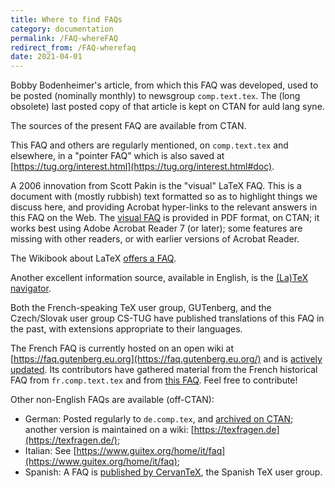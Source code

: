 ```yaml
---
title: Where to find FAQs
category: documentation
permalink: /FAQ-whereFAQ
redirect_from: /FAQ-wherefaq
date: 2021-04-01
---
```


Bobby Bodenheimer's article, from which this FAQ was developed, used
to be posted (nominally monthly) to newsgroup `comp.text.tex`. The
(long obsolete) last posted copy of that article is kept on CTAN for
auld lang syne.

The sources of the present FAQ are available from CTAN.

This FAQ and others are regularly mentioned, on `comp.text.tex` and elsewhere,
in a "pointer FAQ" which is also saved at
[https://tug.org/interest.html](https://tug.org/interest.html#doc).

A 2006 innovation from Scott Pakin is the "visual" LaTeX FAQ.
This is a document with (mostly rubbish) text formatted so as to
highlight things we discuss here, and providing Acrobat hyper-links to
the relevant answers in this FAQ on the Web.
The [visual FAQ](https://ctan.org/tex-archive/info/visualfaq) is provided
in PDF format, on CTAN; it works best using Adobe Acrobat Reader 7 (or later);
some features are missing with other readers, or with earlier versions
of Acrobat Reader.

The Wikibook about LaTeX [offers a FAQ](https://en.wikibooks.org/wiki/LaTeX/FAQ).

Another excellent information source, available in English, is the
[(La)TeX navigator](https://tex.loria.fr/).

Both the French-speaking TeX user group, GUTenberg, and the Czech/Slovak
user group CS-TUG have published translations of this FAQ in the past,
with extensions appropriate to their languages.

The French FAQ is currently hosted on an open wiki at
[https://faq.gutenberg.eu.org](https://faq.gutenberg.eu.org/)
and is [actively updated](https://www.gutenberg.eu.org/faq).
Its contributors have gathered material from the French historical FAQ
from `fr.comp.text.tex` and from [this FAQ](https://texfaq.org/).
Feel free to contribute!


Other non-English FAQs are available (off-CTAN):

- German: Posted regularly to `de.comp.tex`, and [archived on CTAN](https://www.ctan.org/pkg/faq-de);
  another version is maintained on a wiki:
  [https://texfragen.de](https://texfragen.de/);
- Italian: See [https://www.guitex.org/home/it/faq](https://www.guitex.org/home/it/faq);
- Spanish: A FAQ is [published by CervanTeX](http://www.aq.upm.es/Departamentos/Fisica/agmartin/webpublico/latex/FAQ-CervanTeX/FAQ-CervanTeX.html),
  the Spanish TeX user group.

